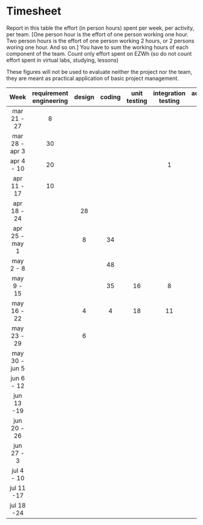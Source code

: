 # Timesheet

Report in this table the effort (in person hours) spent per week, per activity, per team. 
[One person hour is the effort of one person working one hour.
Two person hours is the effort of one person working 2 hours, or 2 persons woring one hour. And so on.]
You have to sum the working hours of each component of the team.
Count only effort spent on EZWh (so do not count effort spent in virtual labs, studying, lessons)

These figures will not be used to evaluate neither the project nor the team, they are meant as practical application of basic project management.

| Week | requirement engineering | design | coding | unit testing | integration testing | acceptance testing | management | git maven |
|:-----------:|:--------:|:-----------:|:-----------:|:----------:|:------------:|:---------------:|:-------------:|:--------------:|
| mar 21 - 27 | 8| | | | | | | |
| mar 28 - apr 3 |30| | | | | |2 | |
| apr 4 - 10 | 20 | | | | 1 | | | |
| apr 11 - 17| 10 | | | | | | | 1| 
| apr 18 - 24| | 28| | | | | | | 
| apr 25 - may 1 | | 8| 34 | | | | |1 | 
| may 2 - 8  | | | 48| | | |8 | | 
| may 9 - 15| | | 35| 16| 8 | | | | 
| may 16 - 22| |4| 4 | 18 | 11| | |1 | 
| may 23 - 29| |6| | | | | 12| 3| 
| may 30 - jun 5 | | | |  | |35 | | | 
| jun 6 - 12 | | | | | | 10 | 6| 1 | 
| jun 13 -19 | | | | | | | | | 
| jun 20 - 26 | | | | | | | | | 
| jun 27 - 3 | | | | | | | | | 
| jul 4 - 10 | | | | | | | | | 
| jul 11 -17 | | | | | | | | |
| jul 18 -24 | | | | | | | | |
